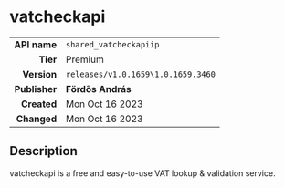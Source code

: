# vatcheckapi
| | |
|-:|-|
|**API name**|`shared_vatcheckapiip`|
|**Tier**|Premium|
|**Version**|`releases/v1.0.1659\1.0.1659.3460`|
|**Publisher**|**Fördős András**|
|**Created**|Mon Oct 16 2023|
|**Changed**|Mon Oct 16 2023|

## Description
vatcheckapi is a free and easy-to-use VAT lookup & validation service.
